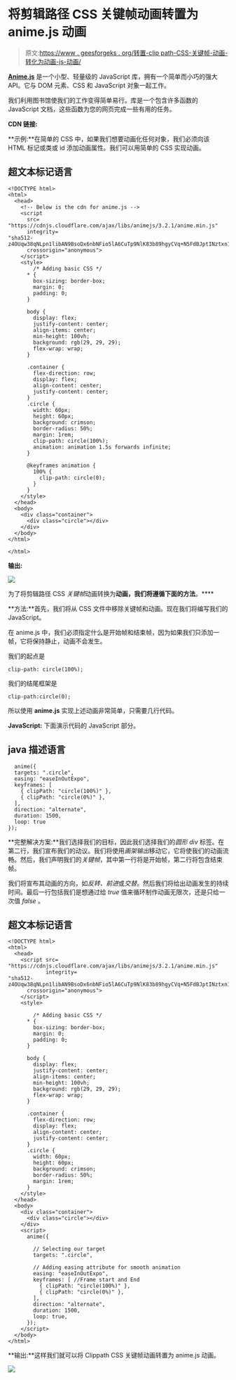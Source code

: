 # 将剪辑路径 CSS 关键帧动画转置为 anime.js 动画

> 原文:[https://www . geesforgeks . org/转置-clip path-CSS-关键帧-动画-转化为动画-js-动画/](https://www.geeksforgeeks.org/transpose-clippath-css-keyframe-animations-into-anime-js-animation/)

[**Anime.js**](https://www.geeksforgeeks.org/introduction-to-anime-js/) 是一个小型、轻量级的 JavaScript 库，拥有一个简单而小巧的强大 API。它与 DOM 元素、CSS 和 JavaScript 对象一起工作。

我们利用图书馆使我们的工作变得简单易行。库是一个包含许多函数的 JavaScript 文档，这些函数为您的网页完成一些有用的任务。

**CDN 链接:**

**示例:**在简单的 CSS 中，如果我们想要动画化任何对象，我们必须向该 HTML 标记或类或 id 添加动画属性。我们可以用简单的 CSS 实现动画。

## 超文本标记语言

```
<!DOCTYPE html>
<html>
  <head>
    <!-- Below is the cdn for anime.js -->
    <script
      src=
"https://cdnjs.cloudflare.com/ajax/libs/animejs/3.2.1/anime.min.js"
      integrity=
"sha512-z4OUqw38qNLpn1libAN9BsoDx6nbNFio5lA6CuTp9NlK83b89hgyCVq+N5FdBJptINztxn1Z3SaKSKUS5UP60Q=="
      crossorigin="anonymous">
    </script>
    <style>
        /* Adding basic CSS */
      * {
        box-sizing: border-box;
        margin: 0;
        padding: 0;
      }

      body {
        display: flex;
        justify-content: center;
        align-items: center;
        min-height: 100vh;
        background: rgb(29, 29, 29);
        flex-wrap: wrap;
      }

      .container {
        flex-direction: row;
        display: flex;
        align-content: center;
        justify-content: center;
      }
      .circle {
        width: 60px;
        height: 60px;
        background: crimson;
        border-radius: 50%;
        margin: 1rem;
        clip-path: circle(100%);
        animation: animation 1.5s forwards infinite;
      }

      @keyframes animation {
        100% {
          clip-path: circle(0);
        }
      }
    </style>
  </head>
  <body>
    <div class="container">
      <div class="circle"></div>
    </div>
  </body>
</html>

</html>
```

**输出:**

![](img/ebd45cdda3ebe0cc2e3488d0e00ce11d.png)

为了将剪辑路径 CSS *关键帧*动画转换为**动画，我们将遵循下面的方法**。****

**方法:**首先，我们将从 CSS 文件中移除关键帧和动画。现在我们将编写我们的 JavaScript。

在 anime.js 中，我们必须指定什么是开始帧和结束帧，因为如果我们只添加一帧，它将保持静止，动画不会发生。

我们的起点是

```
clip-path: circle(100%);
```

我们的结尾框架是

```
clip-path:circle(0);
```

所以使用 **anime.js** 实现上述动画非常简单，只需要几行代码。

**JavaScript:** 下面演示代码的 JavaScript 部分。

## java 描述语言

```
  anime({
  targets: ".circle",
  easing: "easeInOutExpo",
  keyframes: [
    { clipPath: "circle(100%)" },
    { clipPath: "circle(0%)" },
  ],
  direction: "alternate",
  duration: 1500,
  loop: true
});

```

**完整解决方案:**我们选择我们的目标，因此我们选择我们的*圆形 div* 标签。在第二行，我们宣布我们的动议。我们将使用*画架输出*移动它，它将使我们的动画流畅。然后，我们声明我们的*关键帧*，其中第一行将是开始帧，第二行将包含结束帧。

我们将宣布其动画的方向，如*反转、前进*或*交替*。然后我们将给出动画发生的持续时间。最后一行包括我们是想通过给 *true* 值来循环制作动画无限次，还是只给一次值 *false* 。

## 超文本标记语言

```
<!DOCTYPE html>
<html>
  <head>
    <script src=
"https://cdnjs.cloudflare.com/ajax/libs/animejs/3.2.1/anime.min.js"
            integrity=
"sha512-z4OUqw38qNLpn1libAN9BsoDx6nbNFio5lA6CuTp9NlK83b89hgyCVq+N5FdBJptINztxn1Z3SaKSKUS5UP60Q=="
      crossorigin="anonymous">
    </script>
    <style>

        /* Adding basic CSS */
      * {
        box-sizing: border-box;
        margin: 0;
        padding: 0;
      }

      body {
        display: flex;
        justify-content: center;
        align-items: center;
        min-height: 100vh;
        background: rgb(29, 29, 29);
        flex-wrap: wrap;
      }

      .container {
        flex-direction: row;
        display: flex;
        align-content: center;
        justify-content: center;
      }
      .circle {
        width: 60px;
        height: 60px;
        background: crimson;
        border-radius: 50%;
        margin: 1rem;
      }
    </style>
  </head>
  <body>
    <div class="container">
      <div class="circle"></div>
    </div>
    <script>
      anime({

        // Selecting our target
        targets: ".circle",

        // Adding easing attribute for smooth animation
        easing: "easeInOutExpo",
        keyframes: [ //Frame start and End
          { clipPath: "circle(100%)" },
          { clipPath: "circle(0%)" },
        ],
        direction: "alternate",
        duration: 1500,
        loop: true,
      });
    </script>
  </body>
</html>
```

**输出:**这样我们就可以将 Clippath CSS 关键帧动画转置为 anime.js 动画。

![](img/ebd45cdda3ebe0cc2e3488d0e00ce11d.png)
